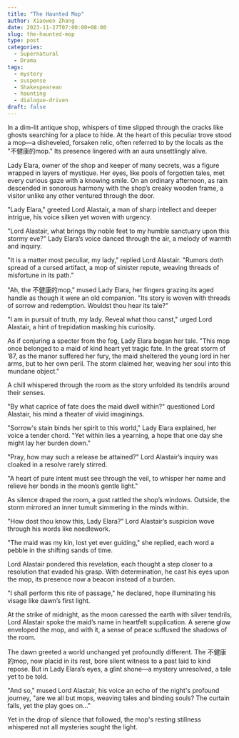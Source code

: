 ```yaml
---
title: "The Haunted Mop"
author: Xiaowen Zhang
date: 2023-11-27T07:00:00+08:00
slug: the-haunted-mop
type: post
categories:
  - Supernatural
  - Drama
tags:
  - mystery
  - suspense
  - Shakespearean
  - haunting
  - dialogue-driven
draft: false
---
```


In a dim-lit antique shop, whispers of time slipped through the cracks like ghosts searching for a place to hide. At the heart of this peculiar trove stood a mop—a disheveled, forsaken relic, often referred to by the locals as the "不健康的mop." Its presence lingered with an aura unsettlingly alive.

Lady Elara, owner of the shop and keeper of many secrets, was a figure wrapped in layers of mystique. Her eyes, like pools of forgotten tales, met every curious gaze with a knowing smile. On an ordinary afternoon, as rain descended in sonorous harmony with the shop’s creaky wooden frame, a visitor unlike any other ventured through the door.

"Lady Elara," greeted Lord Alastair, a man of sharp intellect and deeper intrigue, his voice silken yet woven with urgency.

"Lord Alastair, what brings thy noble feet to my humble sanctuary upon this stormy eve?" Lady Elara’s voice danced through the air, a melody of warmth and inquiry.

"It is a matter most peculiar, my lady," replied Lord Alastair. "Rumors doth spread of a cursed artifact, a mop of sinister repute, weaving threads of misfortune in its path."

"Ah, the 不健康的mop," mused Lady Elara, her fingers grazing its aged handle as though it were an old companion. "Its story is woven with threads of sorrow and redemption. Wouldst thou hear its tale?"

"I am in pursuit of truth, my lady. Reveal what thou canst," urged Lord Alastair, a hint of trepidation masking his curiosity.

As if conjuring a specter from the fog, Lady Elara began her tale. "This mop once belonged to a maid of kind heart yet tragic fate. In the great storm of ’87, as the manor suffered her fury, the maid sheltered the young lord in her arms, but to her own peril. The storm claimed her, weaving her soul into this mundane object."

A chill whispered through the room as the story unfolded its tendrils around their senses.

"By what caprice of fate does the maid dwell within?" questioned Lord Alastair, his mind a theater of vivid imaginings.

"Sorrow's stain binds her spirit to this world," Lady Elara explained, her voice a tender chord. "Yet within lies a yearning, a hope that one day she might lay her burden down."

"Pray, how may such a release be attained?" Lord Alastair’s inquiry was cloaked in a resolve rarely stirred.

"A heart of pure intent must see through the veil, to whisper her name and relieve her bonds in the moon’s gentle light."

As silence draped the room, a gust rattled the shop’s windows. Outside, the storm mirrored an inner tumult simmering in the minds within.

"How dost thou know this, Lady Elara?" Lord Alastair’s suspicion wove through his words like needlework.

"The maid was my kin, lost yet ever guiding," she replied, each word a pebble in the shifting sands of time. 

Lord Alastair pondered this revelation, each thought a step closer to a resolution that evaded his grasp. With determination, he cast his eyes upon the mop, its presence now a beacon instead of a burden.

"I shall perform this rite of passage," he declared, hope illuminating his visage like dawn’s first light.

At the strike of midnight, as the moon caressed the earth with silver tendrils, Lord Alastair spoke the maid’s name in heartfelt supplication. A serene glow enveloped the mop, and with it, a sense of peace suffused the shadows of the room.

The dawn greeted a world unchanged yet profoundly different. The 不健康的mop, now placid in its rest, bore silent witness to a past laid to kind repose. But in Lady Elara’s eyes, a glint shone—a mystery unresolved, a tale yet to be told.

"And so," mused Lord Alastair, his voice an echo of the night's profound journey, "are we all but mops, weaving tales and binding souls? The curtain falls, yet the play goes on..."

Yet in the drop of silence that followed, the mop's resting stillness whispered not all mysteries sought the light.
